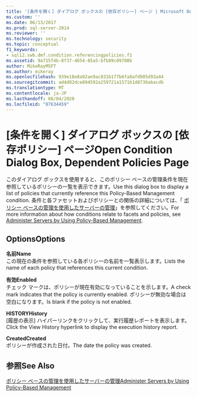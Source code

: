 ```yaml
---
title: '[条件を開く] ダイアログ ボックスの [依存ポリシー] ページ | Microsoft Docs'
ms.custom: ''
ms.date: 06/13/2017
ms.prod: sql-server-2014
ms.reviewer: ''
ms.technology: security
ms.topic: conceptual
f1_keywords:
- sql12.swb.dmf.condition.referencingpolicies.f1
ms.assetid: 9a715f4b-8f37-4654-85a5-bfb89c09708b
author: MikeRayMSFT
ms.author: mikeray
ms.openlocfilehash: 939e18e8a92ae9ac831b177b6fa8afd905d93a44
ms.sourcegitcommit: ad4d92dce894592a259721a1571b1d8736abacdb
ms.translationtype: MT
ms.contentlocale: ja-JP
ms.lasthandoff: 08/04/2020
ms.locfileid: "87634459"
---
```

# <a name="open-condition-dialog-box-dependent-policies-page"></a><span data-ttu-id="ac8ee-102">[条件を開く] ダイアログ ボックスの [依存ポリシー] ページ</span><span class="sxs-lookup"><span data-stu-id="ac8ee-102">Open Condition Dialog Box, Dependent Policies Page</span></span>
  <span data-ttu-id="ac8ee-103">このダイアログ ボックスを使用すると、このポリシー ベースの管理条件を現在参照しているポリシーの一覧を表示できます。</span><span class="sxs-lookup"><span data-stu-id="ac8ee-103">Use this dialog box to display a list of policies that currently reference this Policy-Based Management condition.</span></span> <span data-ttu-id="ac8ee-104">条件と各ファセットおよびポリシーとの関係の詳細については、「 [ポリシー ベースの管理を使用したサーバーの管理](administer-servers-by-using-policy-based-management.md)」を参照してください。</span><span class="sxs-lookup"><span data-stu-id="ac8ee-104">For more information about how conditions relate to facets and policies, see [Administer Servers by Using Policy-Based Management](administer-servers-by-using-policy-based-management.md).</span></span>  
  
## <a name="options"></a><span data-ttu-id="ac8ee-105">Options</span><span class="sxs-lookup"><span data-stu-id="ac8ee-105">Options</span></span>  
 <span data-ttu-id="ac8ee-106">**名前**</span><span class="sxs-lookup"><span data-stu-id="ac8ee-106">**Name**</span></span>  
 <span data-ttu-id="ac8ee-107">この現在の条件を参照している各ポリシーの名前を一覧表示します。</span><span class="sxs-lookup"><span data-stu-id="ac8ee-107">Lists the name of each policy that references this current condition.</span></span>  
  
 <span data-ttu-id="ac8ee-108">**有効**</span><span class="sxs-lookup"><span data-stu-id="ac8ee-108">**Enabled**</span></span>  
 <span data-ttu-id="ac8ee-109">チェック マークは、ポリシーが現在有効になっていることを示します。</span><span class="sxs-lookup"><span data-stu-id="ac8ee-109">A check mark indicates that the policy is currently enabled.</span></span> <span data-ttu-id="ac8ee-110">ポリシーが無効な場合は空白になります。</span><span class="sxs-lookup"><span data-stu-id="ac8ee-110">Is blank if the policy is not enabled.</span></span>  
  
 <span data-ttu-id="ac8ee-111">**HISTORY**</span><span class="sxs-lookup"><span data-stu-id="ac8ee-111">**History**</span></span>  
 <span data-ttu-id="ac8ee-112">[履歴の表示] ハイパーリンクをクリックして、実行履歴レポートを表示します。</span><span class="sxs-lookup"><span data-stu-id="ac8ee-112">Click the View History hyperlink to display the execution history report.</span></span>  
  
 <span data-ttu-id="ac8ee-113">**Created**</span><span class="sxs-lookup"><span data-stu-id="ac8ee-113">**Created**</span></span>  
 <span data-ttu-id="ac8ee-114">ポリシーが作成された日付。</span><span class="sxs-lookup"><span data-stu-id="ac8ee-114">The date the policy was created.</span></span>  
  
## <a name="see-also"></a><span data-ttu-id="ac8ee-115">参照</span><span class="sxs-lookup"><span data-stu-id="ac8ee-115">See Also</span></span>  
 [<span data-ttu-id="ac8ee-116">ポリシー ベースの管理を使用したサーバーの管理</span><span class="sxs-lookup"><span data-stu-id="ac8ee-116">Administer Servers by Using Policy-Based Management</span></span>](administer-servers-by-using-policy-based-management.md)  
  
  
